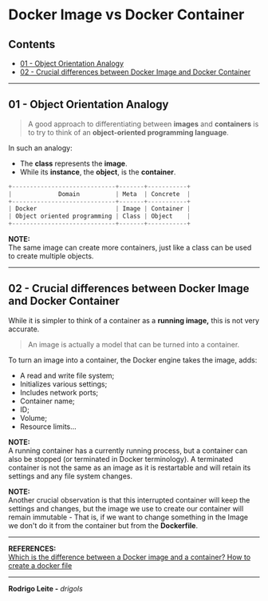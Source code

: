 # Docker Image vs Docker Container

## Contents

- [01 - Object Orientation Analogy](#analogy)
- [02 - Crucial differences between Docker Image and Docker Container](#crucial)

---

<div id="analogy"></div>

## 01 - Object Orientation Analogy

> A good approach to differentiating between **images** and **containers** is to try to think of an **object-oriented programming language**.

In such an analogy:

 - The **class** represents the **image**.
 - While its **instance**, the **object**, is the **container**.

```python
+-----------------------------+-------+-----------+
|             Domain          | Meta  | Concrete  |
+-----------------------------+-------+-----------+
| Docker                      | Image | Container |
| Object oriented programming | Class | Object    |
+-----------------------------+-------+-----------+
```

**NOTE:**  
The same image can create more containers, just like a class can be used to create multiple objects.

---

<div id="crucial"></div>

## 02 - Crucial differences between Docker Image and Docker Container

While it is simpler to think of a container as a **running image,** this is not very accurate.

> An image is actually a model that can be turned into a container.

To turn an image into a container, the Docker engine takes the image, adds:

 - A read and write file system;
 - Initializes various settings;
 - Includes network ports;
 - Container name;
 - ID;
 - Volume;
 - Resource limits...

**NOTE:**  
A running container has a currently running process, but a container can also be stopped (or terminated in Docker terminology). A terminated container is not the same as an image as it is restartable and will retain its settings and any file system changes.

**NOTE:**  
Another crucial observation is that this interrupted container will keep the settings and changes, but the image we use to create our container will remain immutable - That is, if we want to change something in the Image we don't do it from the container but from the **Dockerfile**.

---

**REFERENCES:**  
[Which is the difference between a Docker image and a container? How to create a docker file](https://www.iperiusbackup.net/en/docker-image-container-howto-create-dockerfile/)

---

**Rodrigo Leite -** *drigols*

